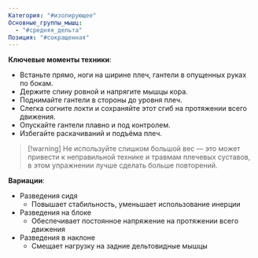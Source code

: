 ```yaml
---
Категория: "#изолирующее"
Основные_группы_мышц:
  - "#средняя_дельта"
Позиция: "#сокращенная"
---
```


**Ключевые моменты техники**:  
- Встаньте прямо, ноги на ширине плеч, гантели в опущенных руках по бокам.  
- Держите спину ровной и напрягите мышцы кора.  
- Поднимайте гантели в стороны до уровня плеч.  
- Слегка согните локти и сохраняйте этот сгиб на протяжении всего движения.  
- Опускайте гантели плавно и под контролем.  
- Избегайте раскачиваний и подъёма плеч.

> [!warning] Не используйте слишком большой вес — это может привести к неправильной технике и травмам плечевых суставов, в этом упражнении лучше сделать больше повторений.

**Вариации**:  
- Разведения сидя  
  - Повышает стабильность, уменьшает использование инерции  
- Разведения на блоке  
  - Обеспечивает постоянное напряжение на протяжении всего движения  
- Разведения в наклоне  
  - Смещает нагрузку на задние дельтовидные мышцы  
